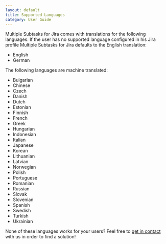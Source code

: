 ```yaml
---
layout: default
title: Supported Languages
category: User Guide
---
```


Multiple Subtasks for Jira comes with translations for the following languages. If the user has no supported language configured in his Jira profile Multiple Subtasks for Jira defaults to the English translation:

* English
* German

The following languages are machine translated:

* Bulgarian
* Chinese
* Czech
* Danish
* Dutch
* Estonian
* Finnish
* French
* Greek
* Hungarian
* Indonesian
* Italian
* Japanese
* Korean
* Lithuanian
* Latvian
* Norwegian
* Polish
* Portuguese
* Romanian
* Russian
* Slovak
* Slovenian
* Spanish
* Swedish
* Turkish
* Ukrainian

None of these languages works for your users?
Feel free to [get in contact](/support) with us in order to find a solution!
